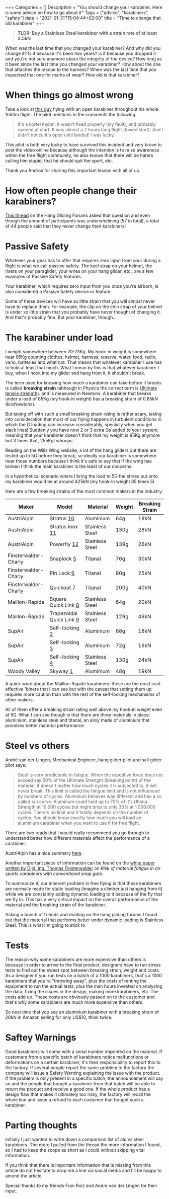 +++
Categories = []
Description = "You should change your karabiner. Here is some advice on how to go about it"
Tags = ["advice", "karabiners", "safety"]
date = "2021-01-31T15:04:44+02:00"
title = "Time to change that old karabiner"
+++

> **TLDR: Buy a Stainless Steel karabiner with a strain rate of at least 2.5kN**

When was the last time that you changed your karabiner? And why did you change it?
Is it because it's been two years? is it because you dropped it and you're not sure
anymore about the integrity of the device?
How long as it been since the last time you changed your karabiner?
How about the one that attaches the rescue to the harness? When was the last time
that you inspected that one for marks of wear? How old is that karabiner?

# When things go almost wrong

Take a look at [this guy](https://www.youtube.com/watch?v=fZFh-bcCfwQ) flying with
an open karabiner throughout his whole 1h50m flight. The pilot mentions in the
comments the following:

> It's a kortel mylon, it wasn't fixed properly (my fault), and probably opened
> at start. It was almost a 2 hours long flight (towed start): And I didn't notice
> it's open until landed! I was lucky.

This pilot is both very lucky to have survived this incident and very brave to
post the video online because although the intention is to raise awareness within
the free flight community, he also knows that there will be haters calling him
stupid, that he should quit the sport, etc.

Thank you Andras for sharing this important lesson with all of us.

# How often people change their karabiners?
[This thread](http://forum.hanggliding.org/viewtopic.php?t=35276) on the
Hang Gliding Forums asked that question and even though the amount of participants
was underwhelming (57 in total), a total of 44 people said that they never change
their karabiners!

# Passive Safety
Whatever your gear has to offer that requires zero input from your during
a flight is what we call passive safety.
The keel strap on your helmet, the risers on your paraglider, your wires on
your hang glider, etc., are a few examples of Passive Safety features.

Your karabiner, which requires zero input from you once you're airborn, is also
considered a Passive Safety device or feature.

Some of these devices will have so little strain that you will almost never have
to replace them. For example, the clip on the chin strap of your helmet is under
so little strain that you probably have never thought of changing it. And that's
probably fine. But your karabiner, though...

# The karabiner under load
I weight somewhere between 70-73Kg. My hook-in weight is somewhere near 85Kg
counting clothes, helmet, harness, reserve, water, food, radio, vario, batteries
and what not. That means that whatever karabiner I use has to hold at least that much.
What I mean by this is that whatever karabiner I buy, when I hook into my glider
and hang from it, it shouldn't break.

The term used for knowing how much a karabiner can take before it breaks is called
**breaking strain** (although in Physics the correct term is [Ultimate tensile strength](https://en.wikipedia.org/wiki/Ultimate_tensile_strength)).
and is measured in Newtons. A karabiner that breaks under a load of 85Kg (my hook-in weight)
has a breaking strain of 0.85kN (kiloNewtons).

But taking off with such a small breaking strain rating is rather scary, taking into
consideration that most of our flying happens in turbulent conditions in which the
G loading can increase considerably, specially when you get slack lines! Suddenly
you have now 2 or 3 extra Gs added to your system, meaning that your karabiner
doesn't think that my weight is 85Kg anymore but 3 times that, 255Kg! whoops.

Reading on the Wills Wing website, a lot of the hang gliders out there are tested
up to 5G before they break, so ideally our karabiner is somewhere near those numbers
because I think it's safe to say that if the wing has broken I think the main karabiner
is the least of our concerns.

In a hypothetical scenario where I bring the load to 5G the stress put onto my
karabiner would be at around 425kN (my hook-in weight 85 times 5).

Here are a few breaking strains of the most common makers in the industry:

| Maker                | Model                      | Material        | Weight | Breaking Strain |
|----------------------|----------------------------|-----------------|--------|-----------------|
| AustriAlpin          | Stratus [10]               | Aluminium       | 64g    | 18kN            |
| AustriAlpin          | Stratus Inox [11]          | Stainless Steel | 130g   | 28kN            |
| AustriAlpin          | Powerfly [12]              | Stainless Steel | 139g   | 26kN            |
| Finsterwalder-Charly | Snaplock [5]               | Titanal         | 76g    | 30kN            |
| Finsterwalder-Charly | Pin Lock [6]               | Titanal         | 80g    | 25kN            |
| Finsterwalder-Charly | Quickout [7]               | Titanal         | 200g   | 40kN            |
| Maillon-Rapide       | Square Quick Link [8]      | Stainless Steel | 64g    | 20kN            |
| Maillon-Rapide       | Trapezoidal Quick Link [9] | Stainless Steel | 129g   | 49kN            |
| SupAir               | Self-locking [2]           | Aluminium       | 68g    | 18kN            |
| SupAir               | Self-locking [3]           | Aluminium       | 72g    | 16kN            |
| SupAir               | Self-locking [4]           | Stainless Steel | 130g   | 24kN            |
| Woody Valley         | Skyway [1]                 | Aluminium       | 48g    | 19kN            |

A quick word about the Maillon-Rapide karabiners: these are the most cost-effective
'biners that I can see but with the caveat that setting them up requires more
caution than with the rest of the self-locking mechanisms of other makers.

All of them offer a breaking strain rating well above my hook-in weight even at 5G.
What I can see though is that there are three materials in place: aluminium, stainless
steel and titanal, an alloy made of aluminium that promises better material
performance.

# Steel vs others
André van der Lingen, Mechanical Engineer, hang glider pilot and sail glider pilot
says:

> Steel is very predictable in fatigue.
> When the repetitive force does not exceed say 50% of the Ultimate Strength
> (breaking point) of the material, it doesn't matter how much cycles it is
> subjected to, it will never break. This limit is called the fatigue limit and
> is not influenced by numbers of cycles. Aluminium behaves way different and
> has a so called s/n curve. Aluminum could hold up to 70% of it's Ultima Strength
> at 10.000 cycles but might drop to only 30% at 1.000.000 cycles. There's no
> limit and it totally depends on the number of cycles. You should know exactly
> how much you will load an aluminium carabiner when you want to use it for free
> flight.

There are two reads that I would really recommend you go through to understand
better how different materials affect the performance of a carabiner.

AustriAlpin has a nice summary [here](https://www.austrialpin.at/en/service/knowledgebase/air-sports-carabiners/).

Another important piece of information can be found on the [white paper written by
Dipl. Ing. Thomas Finsterwalder](https://finsterwalder-charly.de/en/risk-of-material-fatigue-in-air-sports-carabiners.html)
on _Risk of material fatigue in air sports carabiners with conventional snap gate_.

To summarize it, our inherent problem in free flying is that these karabiners are
normally made for static loading (imagine a climber just hanging from it) while
we are constantly adding dynamic loading to it because of the fly that we fly in.
This has a very critical impact on the overall performance of the material and
the breaking strain of the karabiner.

Asking a bunch of friends and reading on the hang gliding forums I found out that
the material that performs better under dynamic loading is Stainless Steel.
This is what I'm going to stick to 

# Tests
The reason why some karabiners are more expensive than others is because in order
to arrive to the final product, designers have to run stress tests to find out
the sweet spot between breaking strain, weight and costs.
As a designer if you run tests on a batch of a 1000 karabiners, that's a 1000
karabiners that you're "throwing away", plus the costs of renting the equipment
to run the actual tests, plus the man hours invested on analyzing the data, fixing
the issues in the design, making more karabiners, etc. The costs add up. These costs
are obviously passed on to the customer and that's why some karabiners are much
more expensive than others.

So next time that you see an aluminium karabiner with a breaking strain of 20kN
in Amazon selling for only US$10, think twice.

# Saftey Warnings
Good karabiners will come with a serial number imprinted on the material.
If customers from a specific batch of karabiners notice malfunctions or deformations
on a certain karabiner, it's their responsibility to report this to the factory.
If several people report the same problem to the factory the company will issue
a Safety Warning explaining the issue with the product. If the problem is only
present in a specific batch, the announcement will say so and the people that
bought a karabiner from that batch will be able to return the product and receive
a good one.
If the whole product has a design flaw that makes it ultimately too risky, the
factory will recall the whole line and issue a refund to each customer that bought
such a karabiner.

# Parting thoughts
Initially I just wanted to write down a comparison list of alu vs steel karabiners.
The more I pulled from the thread the more information I found, so I had to keep
the scope as short as I could without skipping vital information.

If you think that there is important information that is missing from this article
do not hesitate to drop me a line via social media and I'll be happy to amend the article.

Special thanks to my friends Fran Ruiz and Andre van der Lingen for their input.

[1]: https://www.woodyvalley.eu/en/pro/skyway-karabiner-red-en/
[2]: https://www.supair.com/en/produit/mousqueton-30-mm/
[3]: https://www.supair.com/en/produit/mousqueton-45-mm/
[4]: https://www.supair.com/en/produit/mousqueton-acier/
[5]: https://finsterwalder-charly.de/en/finsterwalder-karabiners/snaplock-karabiner.html
[6]: https://finsterwalder-charly.de/en/finsterwalder-karabiners/pin-lock-karabiner.html
[7]: https://finsterwalder-charly.de/en/finsterwalder-karabiners/quick-out-karabiner.html
[8]: https://blackz.fr/en/quick-links-en/3973-square-maillon-rapide-en.html
[9]: https://blackz.fr/en/quick-links-en/223-trapezium-quick-link-en.html
[10]: https://www.austrialpin.at/en/products/carabiners/detail/fp25b-y-stratus-slide-autolock/
[11]: https://www.austrialpin.at/en/products/carabiners/detail/fp25i-stratus-inox-slide-autolock/
[12]: https://www.austrialpin.at/produkte/karabiner/detail/fp10a-powerfly-slide-autolock/
